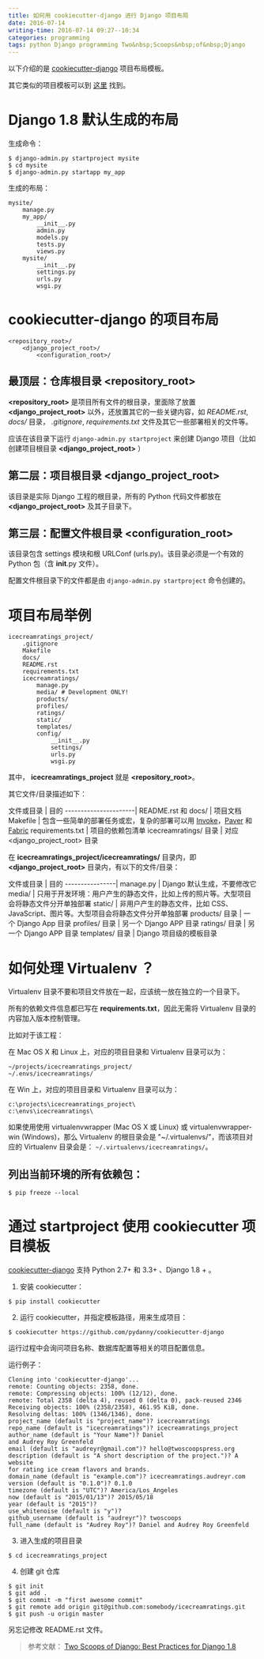 ```yaml
---
title: 如何用 cookiecutter-django 进行 Django 项目布局
date: 2016-07-14
writing-time: 2016-07-14 09:27--10:34
categories: programming
tags: python Django programming Two&nbsp;Scoops&nbsp;of&nbsp;Django
---
```


以下介绍的是 [cookiecutter-django](https://github.com/pydanny/cookiecutter-django) 项目布局模板。

其它类似的项目模板可以到 [这里](https://www.djangopackages.com/grids/g/cookiecutters/) 找到。

# Django 1.8 默认生成的布局

生成命令：

```
$ django-admin.py startproject mysite
$ cd mysite
$ django-admin.py startapp my_app
```

生成的布局：

```
mysite/
    manage.py
    my_app/
        __init__.py
        admin.py
        models.py
        tests.py
        views.py
    mysite/
        __init__.py
        settings.py
        urls.py
        wsgi.py
```


# cookiecutter-django 的项目布局

```
<repository_root>/
    <django_project_root>/
        <configuration_root>/
```

## 最顶层：仓库根目录 &lt;repository_root&gt;

**&lt;repository_root&gt;** 是项目所有文件的根目录，里面除了放置 **&lt;django_project_root&gt;** 以外，还放置其它的一些关键内容，如 *README.rst*, *docs/* 目录， *.gitignore*,  *requirements.txt* 文件及其它一些部署相关的文件等。

应该在该目录下运行 `django-admin.py startproject` 来创建 Django 项目（比如创建项目根目录 **&lt;django_project_root&gt;** ）

## 第二层：项目根目录 &lt;django_project_root&gt;

该目录是实际 Django 工程的根目录，所有的 Python 代码文件都放在 **&lt;django_project_root&gt;** 及其子目录下。

## 第三层：配置文件根目录 &lt;configuration_root&gt;

该目录包含 settings 模块和根 URLConf (urls.py)。该目录必须是一个有效的 Python 包（含 __init__.py 文件）。

配置文件根目录下的文件都是由 `django-admin.py startproject` 命令创建的。


# 项目布局举例

```
icecreamratings_project/
    .gitignore
    Makefile
    docs/
    README.rst
    requirements.txt
    icecreamratings/
        manage.py
        media/ # Development ONLY!
        products/
        profiles/
        ratings/
        static/
        templates/
        config/
            __init__.py
            settings/
            urls.py
            wsgi.py
```

其中， **icecreamratings_project** 就是 **&lt;repository_root&gt;**。

其它文件/目录描述如下：

文件或目录            | 目的
----------------------|
README.rst 和 docs/   | 项目文档
Makefile              | 包含一些简单的部署任务或宏，复杂的部署可以用 [Invoke](https://pypi.python.org/pypi/invoke)，[Paver](https://pypi.python.org/pypi/Paver) 和 [Fabric](http://fabfile.org) 
requirements.txt      | 项目的依赖包清单
icecreamratings/ 目录 | 对应 &lt;django_project_root&gt; 目录

在 **icecreamratings_project/icecreamratings/** 目录内，即 **&lt;django_project_root&gt;** 目录内，有以下的文件/目录：

文件或目录      | 目的
----------------|
manage.py       | Django 默认生成，不要修改它
media/          | 只用于开发环境：用户产生的静态文件，比如上传的照片等。大型项目会将静态文件分开单独部署
static/         | 非用户产生的静态文件，比如 CSS、JavaScript、图片等。大型项目会将静态文件分开单独部署
products/ 目录  | 一个 Django App 目录
profiles/ 目录  | 另一个 Django APP 目录
ratings/ 目录   | 另一个 Django APP 目录
templates/ 目录 | Django 项目级的模板目录


# 如何处理 Virtualenv ？

Virtualenv 目录不要和项目文件放在一起，应该统一放在独立的一个目录下。

所有的依赖文件信息都已写在 **requirements.txt**，因此无需将 Virtualenv 目录的内容加入版本控制管理。

比如对于该工程：

在 Mac OS X 和 Linux 上，对应的项目目录和 Virtualenv 目录可以为：

```
~/projects/icecreamratings_project/
~/.envs/icecreamratings/
```

在 Win 上，对应的项目目录和 Virtualenv 目录可以为：

```
c:\projects\icecreamratings_project\
c:\envs\icecreamratings\
```

如果使用使用 virtualenvwrapper (Mac OS X 或 Linux) 或 virtualenvwrapper-win (Windows)，那么 Virtualenv 的根目录会是 "~/.virtualenvs/"，而该项目对应的 Virtualenv 目录会是： `~/.virtualenvs/icecreamratings/`。


## 列出当前环境的所有依赖包：

```
$ pip freeze --local
```

# 通过 startproject 使用 cookiecutter 项目模板

[cookiecutter-django](https://github.com/pydanny/cookiecutter-django) 支持 Python 2.7+ 和 3.3+ 、Django 1.8 + 。

1. 安装 cookiecutter：

```
$ pip install cookiecutter
```

2. 运行 cookiecutter，并指定模板路径，用来生成项目：

```
$ cookiecutter https://github.com/pydanny/cookiecutter-django
```

运行过程中会询问项目名称、数据库配置等相关的项目配置信息。

运行例子：

```
Cloning into 'cookiecutter-django'...
remote: Counting objects: 2358, done.
remote: Compressing objects: 100% (12/12), done.
remote: Total 2358 (delta 4), reused 0 (delta 0), pack-reused 2346
Receiving objects: 100% (2358/2358), 461.95 KiB, done.
Resolving deltas: 100% (1346/1346), done.
project_name (default is "project_name")? icecreamratings
repo_name (default is "icecreamratings")? icecreamratings_project
author_name (default is "Your Name")? Daniel
and Audrey Roy Greenfeld
email (default is "audreyr@gmail.com")? hello@twoscoopspress.org
description (default is "A short description of the project.")? A website
for rating ice cream flavors and brands.
domain_name (default is "example.com")? icecreamratings.audreyr.com
version (default is "0.1.0")? 0.1.0
timezone (default is "UTC")? America/Los_Angeles
now (default is "2015/01/13")? 2015/05/18
year (default is "2015")?
use_whitenoise (default is "y")?
github_username (default is "audreyr")? twoscoops
full_name (default is "Audrey Roy")? Daniel and Audrey Roy Greenfeld
```

3. 进入生成的项目目录

`$ cd icecreamratings_project`

4. 创建 git 仓库

```
$ git init
$ git add .
$ git commit -m "first awesome commit"
$ git remote add origin git@github.com:somebody/icecreamratings.git
$ git push -u origin master
```

另忘记修改 README.rst 文件。

> 参考文献： [Two Scoops of Django: Best Practices for Django 1.8](https://www.amazon.com/Two-Scoops-Django-Best-Practices/dp/0981467342/)
